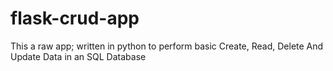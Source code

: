 # flask-crud-app
This a raw app; written in python to perform basic Create, Read, Delete And Update Data in an SQL Database
